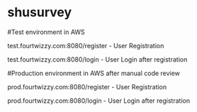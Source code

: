 # shusurvey
#Test environment in AWS

test.fourtwizzy.com:8080/register - User Registration

test.fourtwizzy.com:8080/login - User Login after registration


#Production environment in AWS after manual code review

prod.fourtwizzy.com:8080/register - User Registration

prod.fourtwizzy.com:8080/login - User Login after registration


